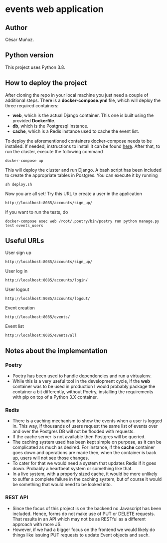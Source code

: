 # events web application

## Author
César Muñoz.

## Python version
This project uses Python 3.8.

## How to deploy the project
After cloning the repo in your local machine you just need a couple of additional steps.
There is a **docker-compose.yml** file, which will deploy the three required containers:

 - **web**, which is the actual Django container. This one is built using the provided **Dockerfile**.
 - **db**, which is the Postgresql instance.
 - **cache**, which is a Redis instance used to cache the event list.
 
To deploy the aforementioned containers docker-compose needs to be installed. If needed, instructions to install it can be found [here](https://docs.docker.com/compose/install/).
After that, to run the cluster, execute the following command

    docker-compose up

This will deploy the cluster and run Django. A bash script has been included to create the appropriate tables in Postgres. You can execute it by running

    sh deploy.sh

Now you are all set! Try this URL to create a user in the application

    http://localhost:8085/accounts/sign_up/

If you want to run the tests, do 

    docker-compose exec web /root/.poetry/bin/poetry run python manage.py test events_users

## Useful URLs
User sign up

    http://localhost:8085/accounts/sign_up/

User log in

    http://localhost:8085/accounts/login/

User logout

    http://localhost:8085/accounts/logout/
Event creation

    http://localhost:8085/events/

Event list

    http://localhost:8085/events/all

## Notes about the implementation

### Poetry
 - Poetry has been used to handle dependencies and run a virtualenv.
 - While this is a very useful tool in the development cycle, if the **web** container was to be used in production I would probably package the container a bit differently, without Poetry, installing the requirements with pip on top of a Python 3.X container.

### Redis
 - There is a caching mechanism to show the events when a user is logged in. This way, if thousands of users request the same list of events over and over the Postgres DB will not be flooded with requests.
 - If the cache server is not available then Postgres will be queried.
 - The caching system used has been kept simple on purpose, as it can be complicated as much as desired. For instance, if the **cache** container goes down and operations are made then, when the container is back up, users will not see those changes.
 - To cater for that we would need a system that updates Redis if it goes down. Probably a heartbeat system or something like that.
 - In a live system, with a properly sized cache, it would be more unlikely to suffer a complete failure in the caching system, but of course it would be something that would need to be looked into.

### REST API
 - Since the focus of this project is on the backend no Javascript has been included. Hence, forms do not make use of PUT or DELETE requests. That results in an API which may not be as RESTful as a different approach with more JS.
 - However, if we had a bigger focus on the frontend we would likely do things like issuing PUT requests to update Event objects and such.